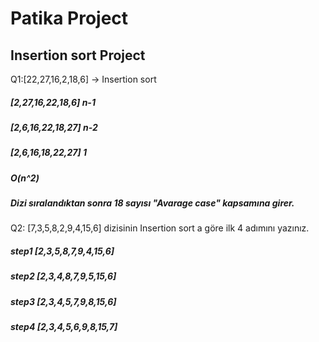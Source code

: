 # Patika Project
## Insertion sort Project
Q1:[22,27,16,2,18,6] -> Insertion sort

##### [2,27,16,22,18,6] n-1
##### [2,6,16,22,18,27] n-2
##### [2,6,16,18,22,27] 1

##### O(n^2)
##### Dizi sıralandıktan sonra 18 sayısı "Avarage case" kapsamına girer.

Q2: [7,3,5,8,2,9,4,15,6] dizisinin Insertion sort a göre ilk 4 adımını yazınız.

##### step1 [2,3,5,8,7,9,4,15,6]
##### step2 [2,3,4,8,7,9,5,15,6]
##### step3 [2,3,4,5,7,9,8,15,6]
##### step4 [2,3,4,5,6,9,8,15,7]
